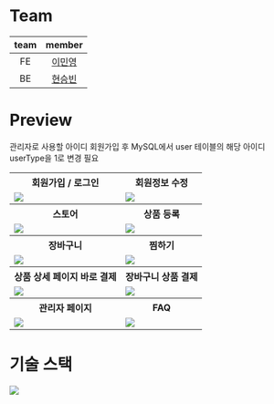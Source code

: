 # Team

team|member
:---:|:---:
FE|[이민영](https://github.com/ming023)
BE|[현승빈](https://github.com/45183)



# Preview

관리자로 사용할 아이디 회원가입 후 MySQL에서 user 테이블의 해당 아이디 userType을 1로 변경 필요

<html>
<table>
  <tr>
    <th>
      회원가입 / 로그인
    </th>
    <th>
      회원정보 수정
    </th>
  </tr>
  <tr>
    <td>
      <img src="https://github.com/hyun45/backup/assets/159392652/66520c10-1f65-466f-b370-3b9ef68d4637" />
    </td>
    <td>
      <img src="https://github.com/hyun45/backup/assets/159392652/bf7c47ee-75c7-494b-851c-5834c73b9f2d" />
    </td>
   </tr> 
  <tr>
    <th>
      스토어
    </th>
    <th>
      상품 등록
    </th>
  </tr>
  <tr>
    <td>
      <img src="https://github.com/hyun45/backup/assets/159392652/fbf059ec-a5e3-4896-855c-42bdc019a6f4" />
    </td>
    <td>
      <img src="https://github.com/hyun45/backup/assets/159392652/1000f860-1e1f-46ad-8a2e-97ab7c96cb89" />
    </td>
   </tr>
  <tr>
    <th>
      장바구니
    </th>
    <th>
      찜하기
    </th>
  </tr>
  <tr>
    <td>
      <img src="https://github.com/hyun45/backup/assets/159392652/493ba819-6698-4e39-9a22-625547fb19a8" />
    </td>
    <td>
      <img src="https://github.com/hyun45/backup/assets/159392652/25f59ddb-2665-42b8-b25d-bbddbda34a2d" />
    </td>
   </tr>
   <tr>
    <th>
      상품 상세 페이지 바로 결제
    </th>
    <th>
      장바구니 상품 결제
    </th>
  </tr>
  <tr>
    <td>
      <img src="https://github.com/hyun45/backup/assets/159392652/0d4f2487-35fa-4480-8304-0a3455918221" />
    </td>
    <td>
      <img src="https://github.com/hyun45/backup/assets/159392652/3dc93f3f-da7d-41e7-b396-cd7c16e8903d" />
    </td>
    <tr>
    <th>
      관리자 페이지
    </th>
    <th>
      FAQ
    </th>
  </tr>
  <tr>
    <td>
      <img src="https://github.com/hyun45/backup/assets/159392652/ac6a95c4-7542-4efc-8747-cf5aa427ea30" />
    </td>
    <td>
      <img src="https://github.com/hyun45/backup/assets/159392652/67f4c6b0-391c-4755-a2a6-4fb3a81bfa34" />
    </td>
   </tr> 
</table>
</html>


# 기술 스택
<img src= "https://camo.githubusercontent.com/306ce501832d7dd24e34d50d9cdd26c6007a84c152c473690f4be819d9a2bc11/68747470733a2f2f696d672e736869656c64732e696f2f62616467652f4a6176617363726970742d4637444631453f7374796c653d666f722d7468652d6261646765266c6f676f3d4a617661736372697074266c6f676f436f6c6f723d7768697465" />
